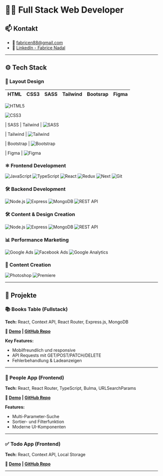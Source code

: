 # 👨‍💻 Full Stack Web Developer

## 📫 Kontakt
- 📧 [fabricen88@gmail.com](mailto:fabrice88@gmail.com)
- 💼 [LinkedIn - Fabrice Nadal](https://www.linkedin.com/in/fabrice-nadal/)

---

## ⚙️ Tech Stack

### 🎨 Layout Design

| HTML | CSS3 | SASS | Tailwind | Bootsrap | Figma |
|------|------|------|----------| -------- | ----- |
![HTML5](https://img.shields.io/badge/-HTML5-orange?logo=html5)


![CSS3](https://img.shields.io/badge/-CSS3-blue?logo=css3)

| SASS | Tailwind |
![SASS](https://img.shields.io/badge/-SASS-cc6699?logo=sass)

| Tailwind |
![Tailwind](https://img.shields.io/badge/-TailwindCSS-06B6D4?logo=tailwind-css)

| Bootstrap |
![Bootstrap](https://img.shields.io/badge/-Bootstrap-7952B3?logo=bootstrap)

| Figma |
![Figma](https://img.shields.io/badge/-Figma-000?logo=figma)

### ⚛️ Frontend Development
![JavaScript](https://img.shields.io/badge/-JavaScript-F7DF1E?logo=javascript)
![TypeScript](https://img.shields.io/badge/-TypeScript-3178C6?logo=typescript)
![React](https://img.shields.io/badge/-React-61DAFB?logo=react)
![Redux](https://img.shields.io/badge/-Redux-764ABC?logo=redux)
![Next](https://img.shields.io/badge/-Redux-764ABC?logo=redux)
![Git](https://img.shields.io/badge/-Git-F05032?logo=git)

### 🛠️ Backend Development
![Node.js](https://img.shields.io/badge/-Node.js-339933?logo=node.js)
![Express](https://img.shields.io/badge/-Express-000?logo=express)
![MongoDB](https://img.shields.io/badge/-MongoDB-47A248?logo=mongodb)
![REST API](https://img.shields.io/badge/-REST_API-blue)

### 🛠️ Content & Design Creation
![Node.js](https://img.shields.io/badge/-Node.js-339933?logo=node.js)
![Express](https://img.shields.io/badge/-Express-000?logo=express)
![MongoDB](https://img.shields.io/badge/-MongoDB-47A248?logo=mongodb)
![REST API](https://img.shields.io/badge/-REST_API-blue)

### 📊 Performance Marketing
![Google Ads](https://img.shields.io/badge/-Google_Ads-4285F4?logo=googleads)
![Facebook Ads](https://img.shields.io/badge/-Facebook_Ads-1877F2?logo=facebook)
![Google Analytics](https://img.shields.io/badge/-Google_Analytics-E37400?logo=googleanalytics)

### 🎥 Content Creation
![Photoshop](https://img.shields.io/badge/-Photoshop-31A8FF?logo=adobephotoshop)
![Premiere](https://img.shields.io/badge/-Premiere_Pro-9999FF?logo=adobepremierepro)

---

## 🚀 Projekte

### 📚 Books Table (Fullstack)
**Tech:** React, Context API, React Router, Express.js, MongoDB

**🔗 [Demo](#) | [GitHub Repo](#)**

**Key Features:**
- Mobilfreundlich und responsive
- API Requests mit GET/POST/PATCH/DELETE
- Fehlerbehandlung & Ladeanzeigen

---

### 👥 People App (Frontend)
**Tech:** React, React Router, TypeScript, Bulma, URLSearchParams

**🔗 [Demo](#) | [GitHub Repo](#)**

**Features:**
- Multi-Parameter-Suche
- Sortier- und Filterfunktion
- Moderne UI-Komponenten

---

### ✅ Todo App (Frontend)
**Tech:** React, Context API, Local Storage

**🔗 [Demo](#) | [GitHub Repo](#)**

---
